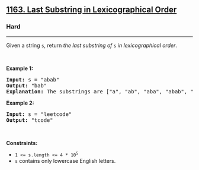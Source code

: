 <h2><a href="https://leetcode.com/problems/last-substring-in-lexicographical-order/">1163. Last Substring in Lexicographical Order</a></h2><h3>Hard</h3><hr><div style="user-select: auto;"><p style="user-select: auto;">Given a string <code style="user-select: auto;">s</code>, return <em style="user-select: auto;">the last substring of</em> <code style="user-select: auto;">s</code> <em style="user-select: auto;">in lexicographical order</em>.</p>

<p style="user-select: auto;">&nbsp;</p>
<p style="user-select: auto;"><strong style="user-select: auto;">Example 1:</strong></p>

<pre style="user-select: auto;"><strong style="user-select: auto;">Input:</strong> s = "abab"
<strong style="user-select: auto;">Output:</strong> "bab"
<strong style="user-select: auto;">Explanation:</strong> The substrings are ["a", "ab", "aba", "abab", "b", "ba", "bab"]. The lexicographically maximum substring is "bab".
</pre>

<p style="user-select: auto;"><strong style="user-select: auto;">Example 2:</strong></p>

<pre style="user-select: auto;"><strong style="user-select: auto;">Input:</strong> s = "leetcode"
<strong style="user-select: auto;">Output:</strong> "tcode"
</pre>

<p style="user-select: auto;">&nbsp;</p>
<p style="user-select: auto;"><strong style="user-select: auto;">Constraints:</strong></p>

<ul style="user-select: auto;">
	<li style="user-select: auto;"><code style="user-select: auto;">1 &lt;= s.length &lt;= 4 * 10<sup style="user-select: auto;">5</sup></code></li>
	<li style="user-select: auto;"><code style="user-select: auto;">s</code> contains only lowercase English letters.</li>
</ul>
</div>